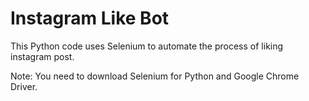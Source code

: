 # Instagram Like Bot
This Python code uses Selenium to automate the process of liking instagram post.


Note: You need to download Selenium for Python and Google Chrome Driver.
